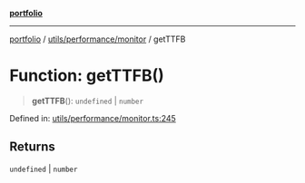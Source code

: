[**portfolio**](../../../../README.md)

***

[portfolio](../../../../modules.md) / [utils/performance/monitor](../README.md) / getTTFB

# Function: getTTFB()

> **getTTFB**(): `undefined` \| `number`

Defined in: [utils/performance/monitor.ts:245](https://github.com/tnorlund/Portfolio/blob/fccdc1782e04c729eb12827eaee7d26658b38a0c/portfolio/utils/performance/monitor.ts#L245)

## Returns

`undefined` \| `number`
